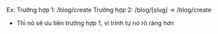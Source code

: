 Ex:
Trường hợp 1: /blog/create
Trường hợp 2: /blog/[slug] -> /blog/create

- Thì nó sẽ ưu tiên trường hợp 1, vì trình tự nó rõ ràng hơn
